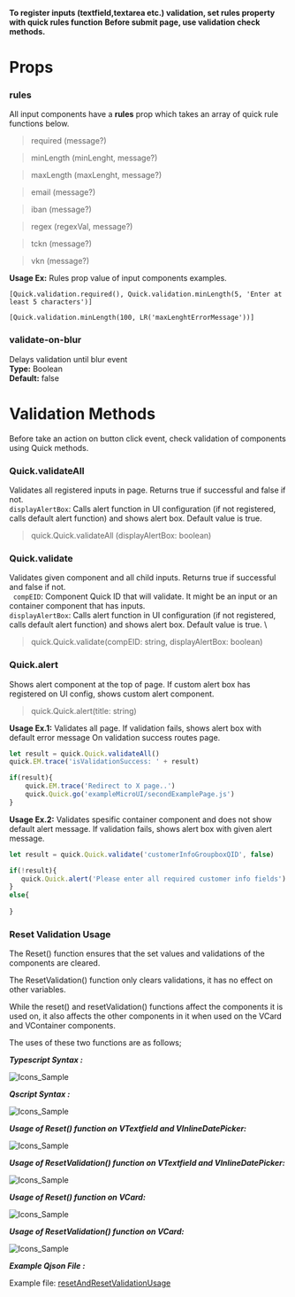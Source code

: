 **To register inputs (textfield,textarea etc.) validation, set **rules** property with quick rules function**
**Before submit page, use validation check methods.**
# Props

### rules
All input components have a **rules** prop which takes an array of quick rule functions below.

> required (message?)

> minLength (minLenght, message?)

> maxLength (maxLenght, message?)

> email (message?)

> iban (message?)

> regex (regexVal, message?)

> tckn (message?)

> vkn (message?)

**Usage Ex:**
Rules prop value of input components examples.
```
[Quick.validation.required(), Quick.validation.minLength(5, 'Enter at least 5 characters')]
```
```
[Quick.validation.minLength(100, LR('maxLenghtErrorMessage'))]
```


### validate-on-blur
Delays validation until blur event \
**Type:** Boolean \
**Default:** false



# Validation Methods
Before take an action on button click event, check validation of components using Quick methods.

### Quick.validateAll
Validates all registered inputs in page. Returns true if successful and false if not. \
`displayAlertBox`: Calls alert function in UI configuration (if not registered, calls default alert function) and shows alert box. Default value is true.

> quick.Quick.validateAll (displayAlertBox: boolean)

### Quick.validate
 Validates given component and all child inputs. Returns true if successful and false if not. \
` compEID`: Component Quick ID that will validate. It might be an input or an container component that has inputs. \
`displayAlertBox`: Calls alert function in UI configuration (if not registered, calls default alert function) and shows alert box. Default value is true. \

> quick.Quick.validate(compEID: string, displayAlertBox: boolean)


### Quick.alert
Shows alert component at the top of page. If custom alert box has registered on UI config, shows custom alert component.

> quick.Quick.alert(title: string)


**Usage Ex.1:**
Validates all page. If validation fails, shows alert box with default error message
On validation success routes page.

```js
let result = quick.Quick.validateAll()
quick.EM.trace('isValidationSuccess: ' + result)

if(result){
    quick.EM.trace('Redirect to X page..')
    quick.Quick.go('exampleMicroUI/secondExamplePage.js')
}
```

**Usage Ex.2:**
Validates spesific container component and does not show default alert message. If validation fails, shows alert box with given alert message. 

```js
let result = quick.Quick.validate('customerInfoGroupboxQID', false) 

if(!result){
   quick.Quick.alert('Please enter all required customer info fields') 
}
else{
   
}
```

### Reset Validation Usage


The Reset() function ensures that the set values and validations of the components are cleared.

The ResetValidation() function only clears validations, it has no effect on other variables.

While the reset() and resetValidation() functions affect the components it is used on, it also affects the other components in it when used on the VCard and VContainer components.

The uses of these two functions are as follows;

***Typescript Syntax :***      

![Icons_Sample](https://cdn.softtech.com.tr/ngsp-quick/nemo/dev/mdImages/resetValidation/typeSyntax.png)

***Qscript Syntax :***

![Icons_Sample](https://cdn.softtech.com.tr/ngsp-quick/nemo/dev/mdImages/resetValidation/qSyntax.png)

***Usage of Reset() function on VTextfield and VInlineDatePicker:*** 

![Icons_Sample](https://cdn.softtech.com.tr/ngsp-quick/nemo/dev/mdImages/resetValidation/ResetComponent.gif)

***Usage of ResetValidation() function on VTextfield and VInlineDatePicker:*** 

![Icons_Sample](https://cdn.softtech.com.tr/ngsp-quick/nemo/dev/mdImages/resetValidation/ResetComponentValidation.gif)

***Usage of Reset() function on VCard:***  

![Icons_Sample](https://cdn.softtech.com.tr/ngsp-quick/nemo/dev/mdImages/resetValidation/ResetCard.gif)

***Usage of ResetValidation() function on VCard:***

![Icons_Sample](https://cdn.softtech.com.tr/ngsp-quick/nemo/dev/mdImages/resetValidation/ResetCardValidation.gif)

***Example Qjson File :***


Example file: <a href="https://studio.onplateau.com/quick/?q=/quick/qjsons/resetAndResetValidationUsage.qjson" target="_blank">resetAndResetValidationUsage</a>
